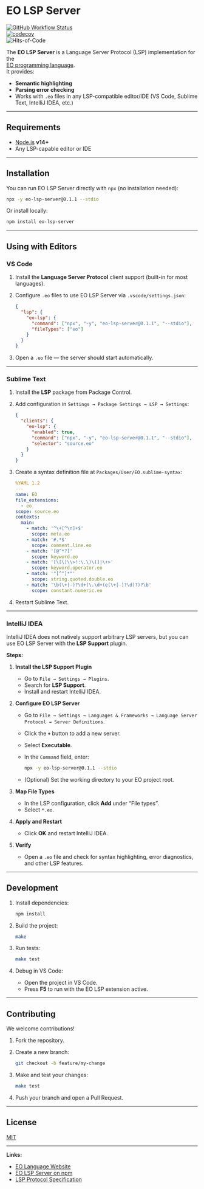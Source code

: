 
# EO LSP Server

[![GitHub Workflow Status](https://img.shields.io/github/actions/workflow/status/objectionary/eo-lsp-server/ci.yml?branch=master)](https://github.com/objectionary/eo-lsp-server/actions)  
[![codecov](https://codecov.io/gh/objectionary/eo-lsp-server/branch/master/graph/badge.svg)](https://codecov.io/gh/objectionary/eo-lsp-server)  
![Hits-of-Code](https://hitsofcode.com/github/objectionary/eo-lsp-server)

The **EO LSP Server** is a Language Server Protocol (LSP) implementation for the  
[EO programming language](https://www.eolang.org/).  
It provides:

- **Semantic highlighting**
- **Parsing error checking**
- Works with `.eo` files in any LSP-compatible editor/IDE (VS Code, Sublime Text, IntelliJ IDEA, etc.)

---

## Requirements

- [Node.js](https://nodejs.org/) **v14+**
- Any LSP-capable editor or IDE

---

## Installation

You can run EO LSP Server directly with `npx` (no installation needed):

```bash
npx -y eo-lsp-server@0.1.1 --stdio
````

Or install locally:

```bash
npm install eo-lsp-server
```

---

## Using with Editors

### VS Code

1. Install the **Language Server Protocol** client support (built-in for most languages).

2. Configure `.eo` files to use EO LSP Server via `.vscode/settings.json`:

   ```json
   {
     "lsp": {
       "eo-lsp": {
         "command": ["npx", "-y", "eo-lsp-server@0.1.1", "--stdio"],
         "fileTypes": ["eo"]
       }
     }
   }
   ```

3. Open a `.eo` file — the server should start automatically.

---

### Sublime Text

1. Install the **LSP** package from Package Control.

2. Add configuration in
   `Settings → Package Settings → LSP → Settings`:

   ```json
   {
     "clients": {
       "eo-lsp": {
         "enabled": true,
         "command": ["npx", "-y", "eo-lsp-server@0.1.1", "--stdio"],
         "selector": "source.eo"
       }
     }
   }
   ```

3. Create a syntax definition file at
   `Packages/User/EO.sublime-syntax`:

   ```yaml
   %YAML 1.2
   ---
   name: EO
   file_extensions:
     - eo
   scope: source.eo
   contexts:
     main:
       - match: '^\+[^\n]+$'
         scope: meta.eo
       - match: '#.*$'
         scope: comment.line.eo
       - match: '[@^*?]'
         scope: keyword.eo
       - match: '[\[\]\\>!:\.\)\(]|\+>'
         scope: keyword.operator.eo
       - match: '"[^"]*"'
         scope: string.quoted.double.eo
       - match: '\b(\+|-)?\d+(\.\d+(e(\+|-)?\d)?)?\b'
         scope: constant.numeric.eo
   ```

4. Restart Sublime Text.

---

### IntelliJ IDEA

IntelliJ IDEA does not natively support arbitrary LSP servers, but you can use
EO LSP Server with the **LSP Support** plugin.

**Steps:**

1. **Install the LSP Support Plugin**

   * Go to `File → Settings → Plugins`.
   * Search for **LSP Support**.
   * Install and restart IntelliJ IDEA.

2. **Configure EO LSP Server**

   * Go to
     `File → Settings → Languages & Frameworks → Language Server Protocol → Server Definitions`.

   * Click the **`+`** button to add a new server.

   * Select **Executable**.

   * In the `Command` field, enter:

     ```bash
     npx -y eo-lsp-server@0.1.1 --stdio
     ```

   * (Optional) Set the working directory to your EO project root.

3. **Map File Types**

   * In the LSP configuration, click **Add** under “File types”.
   * Select `*.eo`.

4. **Apply and Restart**

   * Click **OK** and restart IntelliJ IDEA.

5. **Verify**

   * Open a `.eo` file and check for syntax highlighting, error diagnostics,
     and other LSP features.

---

## Development

1. Install dependencies:

   ```bash
   npm install
   ```

2. Build the project:

   ```bash
   make
   ```

3. Run tests:

   ```bash
   make test
   ```

4. Debug in VS Code:

   * Open the project in VS Code.
   * Press **F5** to run with the EO LSP extension active.

---

## Contributing

We welcome contributions!

1. Fork the repository.

2. Create a new branch:

   ```bash
   git checkout -b feature/my-change
   ```

3. Make and test your changes:

   ```bash
   make test
   ```

4. Push your branch and open a Pull Request.

---

## License

[MIT](LICENSE)

---

**Links:**

* [EO Language Website](https://www.eolang.org/)
* [EO LSP Server on npm](https://www.npmjs.com/package/eo-lsp-server)
* [LSP Protocol Specification](https://microsoft.github.io/language-server-protocol/)

```
